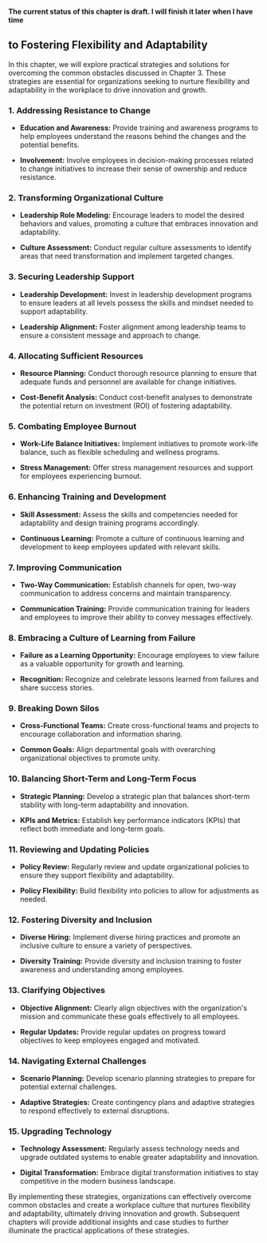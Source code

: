 **The current status of this chapter is draft. I will finish it later when I have time**

to Fostering Flexibility and Adaptability
-----------------------------------------

In this chapter, we will explore practical strategies and solutions for overcoming the common obstacles discussed in Chapter 3. These strategies are essential for organizations seeking to nurture flexibility and adaptability in the workplace to drive innovation and growth.

### **1. Addressing Resistance to Change**

* **Education and Awareness:** Provide training and awareness programs to help employees understand the reasons behind the changes and the potential benefits.

* **Involvement:** Involve employees in decision-making processes related to change initiatives to increase their sense of ownership and reduce resistance.

### **2. Transforming Organizational Culture**

* **Leadership Role Modeling:** Encourage leaders to model the desired behaviors and values, promoting a culture that embraces innovation and adaptability.

* **Culture Assessment:** Conduct regular culture assessments to identify areas that need transformation and implement targeted changes.

### **3. Securing Leadership Support**

* **Leadership Development:** Invest in leadership development programs to ensure leaders at all levels possess the skills and mindset needed to support adaptability.

* **Leadership Alignment:** Foster alignment among leadership teams to ensure a consistent message and approach to change.

### **4. Allocating Sufficient Resources**

* **Resource Planning:** Conduct thorough resource planning to ensure that adequate funds and personnel are available for change initiatives.

* **Cost-Benefit Analysis:** Conduct cost-benefit analyses to demonstrate the potential return on investment (ROI) of fostering adaptability.

### **5. Combating Employee Burnout**

* **Work-Life Balance Initiatives:** Implement initiatives to promote work-life balance, such as flexible scheduling and wellness programs.

* **Stress Management:** Offer stress management resources and support for employees experiencing burnout.

### **6. Enhancing Training and Development**

* **Skill Assessment:** Assess the skills and competencies needed for adaptability and design training programs accordingly.

* **Continuous Learning:** Promote a culture of continuous learning and development to keep employees updated with relevant skills.

### **7. Improving Communication**

* **Two-Way Communication:** Establish channels for open, two-way communication to address concerns and maintain transparency.

* **Communication Training:** Provide communication training for leaders and employees to improve their ability to convey messages effectively.

### **8. Embracing a Culture of Learning from Failure**

* **Failure as a Learning Opportunity:** Encourage employees to view failure as a valuable opportunity for growth and learning.

* **Recognition:** Recognize and celebrate lessons learned from failures and share success stories.

### **9. Breaking Down Silos**

* **Cross-Functional Teams:** Create cross-functional teams and projects to encourage collaboration and information sharing.

* **Common Goals:** Align departmental goals with overarching organizational objectives to promote unity.

### **10. Balancing Short-Term and Long-Term Focus**

* **Strategic Planning:** Develop a strategic plan that balances short-term stability with long-term adaptability and innovation.

* **KPIs and Metrics:** Establish key performance indicators (KPIs) that reflect both immediate and long-term goals.

### **11. Reviewing and Updating Policies**

* **Policy Review:** Regularly review and update organizational policies to ensure they support flexibility and adaptability.

* **Policy Flexibility:** Build flexibility into policies to allow for adjustments as needed.

### **12. Fostering Diversity and Inclusion**

* **Diverse Hiring:** Implement diverse hiring practices and promote an inclusive culture to ensure a variety of perspectives.

* **Diversity Training:** Provide diversity and inclusion training to foster awareness and understanding among employees.

### **13. Clarifying Objectives**

* **Objective Alignment:** Clearly align objectives with the organization's mission and communicate these goals effectively to all employees.

* **Regular Updates:** Provide regular updates on progress toward objectives to keep employees engaged and motivated.

### **14. Navigating External Challenges**

* **Scenario Planning:** Develop scenario planning strategies to prepare for potential external challenges.

* **Adaptive Strategies:** Create contingency plans and adaptive strategies to respond effectively to external disruptions.

### **15. Upgrading Technology**

* **Technology Assessment:** Regularly assess technology needs and upgrade outdated systems to enable greater adaptability and innovation.

* **Digital Transformation:** Embrace digital transformation initiatives to stay competitive in the modern business landscape.

By implementing these strategies, organizations can effectively overcome common obstacles and create a workplace culture that nurtures flexibility and adaptability, ultimately driving innovation and growth. Subsequent chapters will provide additional insights and case studies to further illuminate the practical applications of these strategies.

